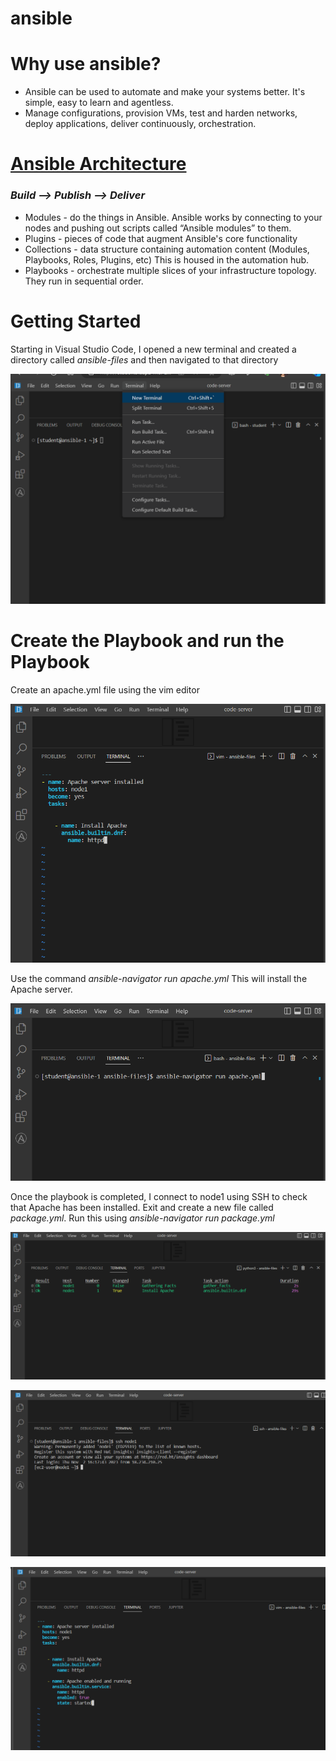 # ansible
<h1>Why use ansible?</h1>
 <p>
 <ul>
<li>Ansible can be used to automate and make your systems better. It's simple, easy to learn and agentless.</li>
<li>Manage configurations, provision VMs, test and harden networks, deploy applications, deliver continuously, orchestration.</li>
 </ul></p>

 <h1><a href="https://docs.ansible.com/ansible/latest/dev_guide/overview_architecture.html"> Ansible Architecture </a></h1>
 <h3><i>Build --> Publish --> Deliver</i></h3>
 <p>
  <ul>
   <li>Modules - do the things in Ansible. Ansible works by connecting to your nodes and pushing out scripts called “Ansible modules” to them.</li>
   <li>Plugins - pieces of code that augment Ansible's core functionality</li>
   <li>Collections - data structure containing automation content (Modules, Playbooks, Roles, Plugins, etc) This is housed in the automation hub. </li>
   <li>Playbooks - orchestrate multiple slices of your infrastructure topology. They run in sequential order.</li>
  </ul>
 </p>

 <h1>Getting Started</h1>
 <p>Starting in Visual Studio Code, I opened a new terminal and created a directory called <i>ansible-files</i> and then navigated to that directory</p>
 <p><img src="ansible1.png"></p>
  
  <h1>Create the Playbook and run the Playbook</h1>
  <p>Create an apache.yml file using the vim editor</p>
 <p><img src="ansible3.png"></p>
  
  <p>Use the command <i>ansible-navigator run apache.yml</i> This will install the Apache server.</p>
 <p><img src="ansible4.png"></p>

 <p>Once the playbook is completed, I connect to node1 using SSH to check that Apache has been installed. Exit and create a new file called <i>package.yml</i>. Run this using <i>ansible-navigator run package.yml</i></p>
 <p><img src="ansible5.png"></p>
 <p><img src="ansible6.png"></p>
 <p><img src="ansible7.png"></p>
